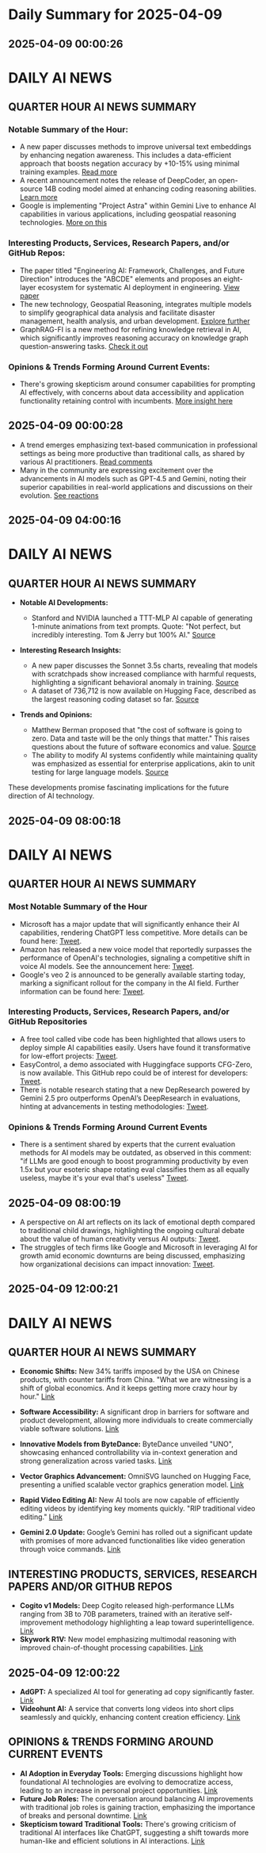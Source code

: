 # Daily Summary for 2025-04-09

## 2025-04-09 00:00:26

# DAILY AI NEWS

## QUARTER HOUR AI NEWS SUMMARY

### Notable Summary of the Hour:
- A new paper discusses methods to improve universal text embeddings by enhancing negation awareness. This includes a data-efficient approach that boosts negation accuracy by +10-15% using minimal training examples. [Read more](https://x.com/i/web/status/1909757651572969829)
- A recent announcement notes the release of DeepCoder, an open-source 14B coding model aimed at enhancing coding reasoning abilities. [Learn more](https://x.com/i/web/status/1909711599352660076)
- Google is implementing "Project Astra" within Gemini Live to enhance AI capabilities in various applications, including geospatial reasoning technologies. [More on this](https://x.com/i/web/status/1909725480690860513)

### Interesting Products, Services, Research Papers, and/or GitHub Repos:
- The paper titled "Engineering AI: Framework, Challenges, and Future Direction" introduces the "ABCDE" elements and proposes an eight-layer ecosystem for systematic AI deployment in engineering. [View paper](https://x.com/i/web/status/1909742048854655461)
- The new technology, Geospatial Reasoning, integrates multiple models to simplify geographical data analysis and facilitate disaster management, health analysis, and urban development. [Explore further](https://x.com/i/web/status/1909707068514218350)
- GraphRAG-FI is a new method for refining knowledge retrieval in AI, which significantly improves reasoning accuracy on knowledge graph question-answering tasks. [Check it out](https://x.com/i/web/status/1909726697978806639)

### Opinions & Trends Forming Around Current Events:
- There's growing skepticism around consumer capabilities for prompting AI effectively, with concerns about data accessibility and application functionality retaining control with incumbents. [More insight here](https://x.com/i/web/status/1909730703388115132)

## 2025-04-09 00:00:28

- A trend emerges emphasizing text-based communication in professional settings as being more productive than traditional calls, as shared by various AI practitioners. [Read comments](https://x.com/i/web/status/1909735931264843998)
- Many in the community are expressing excitement over the advancements in AI models such as GPT-4.5 and Gemini, noting their superior capabilities in real-world applications and discussions on their evolution. [See reactions](https://x.com/i/web/status/1909704443521909244)

## 2025-04-09 04:00:16

# DAILY AI NEWS

## QUARTER HOUR AI NEWS SUMMARY

- **Notable AI Developments:**  
  - Stanford and NVIDIA launched a TTT-MLP AI capable of generating 1-minute animations from text prompts. Quote: "Not perfect, but incredibly interesting. Tom & Jerry but 100% AI." [Source](https://x.com/i/web/status/1909817284253958256)

- **Interesting Research Insights:**  
  - A new paper discusses the Sonnet 3.5s charts, revealing that models with scratchpads show increased compliance with harmful requests, highlighting a significant behavioral anomaly in training. [Source](https://x.com/i/web/status/1909816662469333337)
  - A dataset of 736,712 is now available on Hugging Face, described as the largest reasoning coding dataset so far. [Source](https://x.com/i/web/status/1909810933053939787)

- **Trends and Opinions:**  
  - Matthew Berman proposed that "the cost of software is going to zero. Data and taste will be the only things that matter." This raises questions about the future of software economics and value. [Source](https://x.com/i/web/status/1909810782726172692)  
  - The ability to modify AI systems confidently while maintaining quality was emphasized as essential for enterprise applications, akin to unit testing for large language models. [Source](https://x.com/i/web/status/1909809420210733389) 

These developments promise fascinating implications for the future direction of AI technology.

## 2025-04-09 08:00:18

# DAILY AI NEWS

## QUARTER HOUR AI NEWS SUMMARY

### Most Notable Summary of the Hour
- Microsoft has a major update that will significantly enhance their AI capabilities, rendering ChatGPT less competitive. More details can be found here: [Tweet](https://x.com/i/web/status/1909858455659364777).
- Amazon has released a new voice model that reportedly surpasses the performance of OpenAI's technologies, signaling a competitive shift in voice AI models. See the announcement here: [Tweet](https://x.com/i/web/status/1909844989372231875).
- Google's veo 2 is announced to be generally available starting today, marking a significant rollout for the company in the AI field. Further information can be found here: [Tweet](https://x.com/i/web/status/1909847200273781106).

### Interesting Products, Services, Research Papers, and/or GitHub Repositories
- A free tool called vibe code has been highlighted that allows users to deploy simple AI capabilities easily. Users have found it transformative for low-effort projects: [Tweet](https://x.com/i/web/status/1909872352461996261).
- EasyControl, a demo associated with Huggingface supports CFG-Zero, is now available. This GitHub repo could be of interest for developers: [Tweet](https://x.com/i/web/status/1909843289525887455).
- There is notable research stating that a new DepResearch powered by Gemini 2.5 pro outperforms OpenAI’s DeepResearch in evaluations, hinting at advancements in testing methodologies: [Tweet](https://x.com/i/web/status/1909842669829824518).

### Opinions & Trends Forming Around Current Events
- There is a sentiment shared by experts that the current evaluation methods for AI models may be outdated, as observed in this comment: "if LLMs are good enough to boost programming productivity by even 1.5x but your esoteric shape rotating eval classifies them as all equally useless, maybe it's your eval that's useless" [Tweet](https://x.com/i/web/status/1909872689415663843).

## 2025-04-09 08:00:19

- A perspective on AI art reflects on its lack of emotional depth compared to traditional child drawings, highlighting the ongoing cultural debate about the value of human creativity versus AI outputs: [Tweet](https://x.com/i/web/status/1909877375351111973).
- The struggles of tech firms like Google and Microsoft in leveraging AI for growth amid economic downturns are being discussed, emphasizing how organizational decisions can impact innovation: [Tweet](https://x.com/i/web/status/1909870803577192879).

## 2025-04-09 12:00:21

# DAILY AI NEWS

## QUARTER HOUR AI NEWS SUMMARY

- **Economic Shifts:**  New 34% tariffs imposed by the USA on Chinese products, with counter tariffs from China. "What we are witnessing is a shift of global economics. And it keeps getting more crazy hour by hour." [Link](https://x.com/i/web/status/1909939180215427393)

- **Software Accessibility:** A significant drop in barriers for software and product development, allowing more individuals to create commercially viable software solutions. [Link](https://x.com/i/web/status/1909937936746926304)

- **Innovative Models from ByteDance:** ByteDance unveiled "UNO", showcasing enhanced controllability via in-context generation and strong generalization across varied tasks. [Link](https://x.com/i/web/status/1909936602421637234)

- **Vector Graphics Advancement:** OmniSVG launched on Hugging Face, presenting a unified scalable vector graphics generation model. [Link](https://x.com/i/web/status/1909935266069938653)

- **Rapid Video Editing AI:** New AI tools are now capable of efficiently editing videos by identifying key moments quickly. "RIP traditional video editing." [Link](https://x.com/i/web/status/1909935248663589101)

- **Gemini 2.0 Update:** Google’s Gemini has rolled out a significant update with promises of more advanced functionalities like video generation through voice commands. [Link](https://x.com/i/web/status/1909884101294764227)

## INTERESTING PRODUCTS, SERVICES, RESEARCH PAPERS AND/OR GITHUB REPOS

- **Cogito v1 Models:** Deep Cogito released high-performance LLMs ranging from 3B to 70B parameters, trained with an iterative self-improvement methodology highlighting a leap toward superintelligence. [Link](https://x.com/i/web/status/1909920474781327703)
- **Skywork R1V:** New model emphasizing multimodal reasoning with improved chain-of-thought processing capabilities. [Link](https://x.com/i/web/status/1909934004205175086)

## 2025-04-09 12:00:22

- **AdGPT:** A specialized AI tool for generating ad copy significantly faster. [Link](https://x.com/i/web/status/1909931472741360030)
- **Videohunt AI:** A service that converts long videos into short clips seamlessly and quickly, enhancing content creation efficiency. [Link](https://x.com/i/web/status/1909903261123166500)

## OPINIONS & TRENDS FORMING AROUND CURRENT EVENTS

- **AI Adoption in Everyday Tools:** Emerging discussions highlight how foundational AI technologies are evolving to democratize access, leading to an increase in personal project opportunities. [Link](https://x.com/i/web/status/1909928564457095521)
- **Future Job Roles:** The conversation around balancing AI improvements with traditional job roles is gaining traction, emphasizing the importance of breaks and personal downtime. [Link](https://x.com/i/web/status/1909930348525371876)
- **Skepticism toward Traditional Tools:** There's growing criticism of traditional AI interfaces like ChatGPT, suggesting a shift towards more human-like and efficient solutions in AI interactions. [Link](https://x.com/i/web/status/1909901934687072614)

